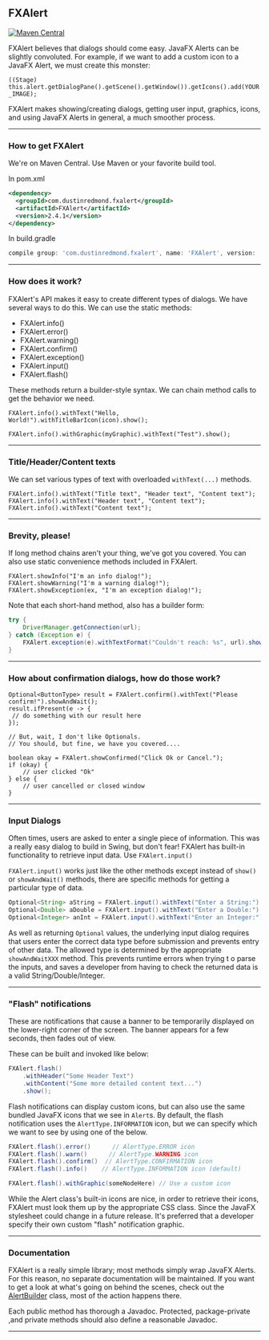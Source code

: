 ## FXAlert

[![Maven Central](https://img.shields.io/maven-central/v/com.dustinredmond.fxalert/FXAlert.svg?label=Maven%20Central)](https://search.maven.org/search?q=g:%22com.dustinredmond.fxalert%22%20AND%20a:%22FXAlert%22)

FXAlert believes that dialogs should come easy. JavaFX Alerts can be slightly convoluted.
For example, if we want to add a custom icon to a JavaFX Alert, we must create this monster:

`((Stage) this.alert.getDialogPane().getScene().getWindow()).getIcons().add(YOUR_IMAGE);`

FXAlert makes showing/creating dialogs, getting user input, graphics, icons, and using
JavaFX Alerts in general, a much smoother process.

---

### How to get FXAlert

We're on Maven Central. Use Maven or your favorite build tool.

In pom.xml
```xml
<dependency>
  <groupId>com.dustinredmond.fxalert</groupId>
  <artifactId>FXAlert</artifactId>
  <version>2.4.1</version>
</dependency>
```

In build.gradle
```groovy
compile group: 'com.dustinredmond.fxalert', name: 'FXAlert', version: '2.4.1'
```

---

### How does it work?

FXAlert's API makes it easy to create different types of dialogs. We have several ways to do this.
We can use the static methods:

 - FXAlert.info()
 - FXAlert.error()
 - FXAlert.warning()
 - FXAlert.confirm()
 - FXAlert.exception()
 - FXAlert.input()
 - FXAlert.flash()
 
These methods return  a builder-style syntax.
We can chain method calls to get the behavior we need.

`FXAlert.info().withText("Hello, World!").withTitleBarIcon(icon).show();`

`FXAlert.info().withGraphic(myGraphic).withText("Test").show();`

---

### Title/Header/Content texts

We can set various types of text with overloaded `withText(...)` methods.

```
FXAlert.info().withText("Title text", "Header text", "Content text");
FXAlert.info().withText("Header text", "Content text");
FXAlert.info().withText("Content text");
```

---

### Brevity, please!

If long method chains aren't your thing, we've got you covered. You can also use static convenience
methods included in FXAlert. 

```
FXAlert.showInfo("I'm an info dialog!");
FXAlert.showWarning("I'm a warning dialog!");
FXAlert.showException(ex, "I'm an exception dialog!");
```

Note that each short-hand method, also has a builder form:
```java
try {
    DriverManager.getConnection(url);
} catch (Exception e) {
    FXAlert.exception(e).withTextFormat("Couldn't reach: %s", url).show();
}
```

---

### How about confirmation dialogs, how do those work?

```
Optional<ButtonType> result = FXAlert.confirm().withText("Please confirm!").showAndWait();
result.ifPresent(e -> {
 // do something with our result here
});

// But, wait, I don't like Optionals.
// You should, but fine, we have you covered....

boolean okay = FXAlert.showConfirmed("Click Ok or Cancel.");
if (okay) {
    // user clicked "Ok"
} else {
    // user cancelled or closed window
}
```
---

### Input Dialogs

Often times, users are asked to enter a single piece of information. 
This was a really easy dialog to build in Swing, but don't fear!
FXAlert has built-in functionality to retrieve input data. Use `FXAlert.input()`

`FXAlert.input()` works just like the other methods except instead of 
`show()` or `showAndWait()` methods, there are specific methods for getting
a particular type of data.

```java
Optional<String> aString = FXAlert.input().withText("Enter a String:").showAndWaitString();
Optional<Double> aDouble = FXAlert.input().withText("Enter a Double:").showAndWaitDouble();
Optional<Integer> anInt = FXAlert.input().withText("Enter an Integer:").showAndWaitInteger();
```

As well as returning `Optional` values, the underlying input dialog requires that
users enter the correct data type before submission and prevents entry of other data.
The allowed type is determined by the appropriate `showAndWaitXXX` method. This prevents runtime errors when trying t
o parse the inputs, and saves a developer from having to check the returned data is a valid String/Double/Integer.

---

### "Flash" notifications

These are notifications that cause a banner to be temporarily displayed on the lower-right
corner of the screen. The banner appears for a few seconds, then fades out of view.

These can be built and invoked like below:

```java
FXAlert.flash()
    .withHeader("Some Header Text")
    .withContent("Some more detailed content text...")
    .show();
```

Flash notifications can display custom icons, but can also use the same bundled JavaFX
icons that we see in `Alert`s. By default, the flash notification uses the `AlertType.INFORMATION`
icon, but we can specify which we want to see by using one of the below.

```java
FXAlert.flash().error()      // AlertType.ERROR icon
FXAlert.flash().warn()      // AlertType.WARNING icon
FXAlert.flash().confirm()  // AlertType.CONFIRMATION icon
FXAlert.flash().info()    // AlertType.INFORMATION icon (default)

FXAlert.flash().withGraphic(someNodeHere) // Use a custom icon
```

While the Alert class's built-in icons are nice, in order to retrieve their icons, FXAlert must look them
up by the appropriate CSS class. Since the JavaFX stylesheet could change in a future release. It's preferred
that a developer specify their own custom "flash" notification graphic.

---

### Documentation

FXAlert is a really simple library; most methods simply wrap JavaFX Alerts. For this reason,
no separate documentation will be maintained. If you want to get a look at what's going on behind
the scenes, check out the [AlertBuilder](./src/main/java/com/dustinredmond/fxalert/AlertBuilder.java)
class, most of the action happens there.

Each public method has thorough a Javadoc. Protected, package-private ,and private methods should 
also define a reasonable Javadoc.

---

